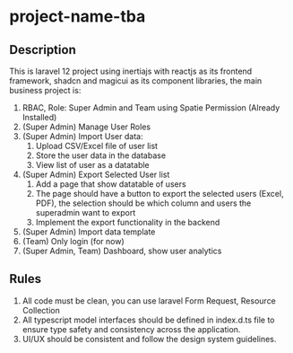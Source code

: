 # project-name-tba

## Description

This is laravel 12 project using inertiajs with reactjs as its frontend framework, shadcn and magicui as its component libraries, the main business project is:

1. RBAC, Role: Super Admin and Team using Spatie Permission (Already Installed)
2. (Super Admin) Manage User Roles
3. (Super Admin) Import User data:
    1. Upload CSV/Excel file of user list
    2. Store the user data in the database
    3. View list of user as a datatable
4. (Super Admin) Export Selected User list
    1. Add a page that show datatable of users
    2. The page should have a button to export the selected users (Excel, PDF), the selection should be which column and users the superadmin want to export
    3. Implement the export functionality in the backend
5. (Super Admin) Import data template
6. (Team) Only login (for now)
7. (Super Admin, Team) Dashboard, show user analytics

## Rules

1. All code must be clean, you can use laravel Form Request, Resource Collection
2. All typescript model interfaces should be defined in index.d.ts file to ensure type safety and consistency across the application.
3. UI/UX should be consistent and follow the design system guidelines.
